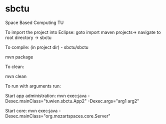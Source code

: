 sbctu
=====

Space Based Computing TU

To import the project into Eclipse:
goto import maven projects-> navigate to root directory -> sbctu





To compile: (in project dir) - sbctu/sbctu

mvn package



To clean:

mvn clean



To run with arguments run:


Start app administration:
mvn exec:java -Dexec.mainClass="tuwien.sbctu.App2" -Dexec.args="arg1 arg2"


Start core:
mvn exec:java -Dexec.mainClass="org.mozartspaces.core.Server"






